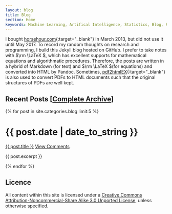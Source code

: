 ```yaml
---
layout: blog
title: Blog
section: Home
keywords: Machine Learning, Artifical Intelligence, Statistics, Blog, Research
---
```


I bought [horsehour.com][horsehour]{:target="_blank"} in March 2013, but did not use it until May 2017.
To record my random thoughts on research and programming, I build this Jekyll blog hosted on GitHub.
I prefer to take notes with $\rm \LaTeX $, which has excellent supports for mathematical equations and algorithmatic procedures.
Therefore, the posts are written in a hybrid of Markdown (for text) and $\rm \LaTeX $(for equations) and converted into HTML by
Pandoc. Sometimes, [pdf2htmlEX][pdf2htmlex]{:target="_blank"} is also used to convert PDFs to HTML documents such
that the original structures of PDFs are well kept.

Recent Posts [<a href="arxiv.html">Complete Archive</a>]
------------

{% for post in site.categories.blog limit:5 %}
<div class="section list">
  <h1>{{ post.date | date_to_string }}</h1>
  <p class="line">
  <a class="title" href="{{ post.url }}">{{ post.title }}</a>
  <a class="comments" href="{{ post.url }}#disqus_thread">View Comments</a>
  </p>
  <p class="excerpt">{{ post.excerpt }}</p>
</div>
{% endfor %}

Licence
-------
All content within this site is licensed under a <a rel="license" href="http://creativecommons.org/licenses/by-nc-sa/3.0/">
Creative Commons Attribution-Noncommercial-Share Alike 3.0 Unported License</a>, unless otherwise specified.

[horsehour]: http://www.horsehour.com/
[pdf2htmlex]: https://github.com/coolwanglu/pdf2htmlEX
